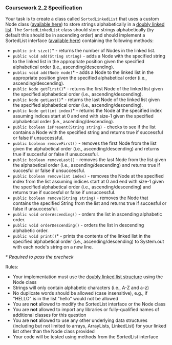 ### Coursework 2_2 Specification


Your task is to create a class called `SortedLinkedList` that uses a custom Node class ([available here](https://moodle.bath.ac.uk/pluginfile.php/937279/question/questiontext/1499011/2/2776226/Node.java?time=1648397132016)) to store strings alphabetically in a  [doubly linked list](http://libproxy.bath.ac.uk/login?qurl=https%3A%2F%2Fen.wikipedia.org%2Fwiki%2FDoubly_linked_list). The `SortedLinkedList` class should store strings alphabetically (by default this should be in ascending order) and should implement a SortedList interface ([available here](https://moodle.bath.ac.uk/pluginfile.php/937279/question/questiontext/1499011/2/2776226/SortedList.java?time=1648417317338)) containing the following methods:

-   `public int size()`\* - returns the number of Nodes in the linked list.
-   `public void add(String string)` - adds a Node with the specified string to the linked list in the appropriate position given the specified alphabetical order (i.e., ascending/descending).
-   `public void add(Node node)`\* - adds a Node to the linked list in the appropriate position given the specified alphabetical order (i.e., ascending/descending).
-   `public Node getFirst()`\* - returns the first Node of the linked list given the specified alphabetical order (i.e., ascending/descending).
-   `public Node getLast()`\* - returns the last Node of the linked list given the specified alphabetical order (i.e., ascending/descending).
-   `public Node get(int index)`\* - returns the Node at the specified index assuming indices start at 0 and end with size-1 given the specified alphabetical order (i.e., ascending/descending).
-   `public boolean isPresent(String string)` - checks to see if the list contains a Node with the specified string and returns true if successful or false if unsuccessful.
-   `public boolean removeFirst()` - removes the first Node from the list given the alphabetical order (i.e., ascending/descending) and returns true if succesful or false if unsuccessful.
-   `public boolean removeLast()` - removes the last Node from the list given the alphabetical order (i.e., ascending/descending) and returns true if succesful or false if unsuccessful.
-   `public boolean remove(int index)` - removes the Node at the specified index from the list assuming indices start at 0 and end with size-1 given the specified alphabetical order (i.e., ascending/descending) and returns true if succesful or false if unsuccessful.
-   `public boolean remove(String string)` - removes the Node that contains the specified String from the list and returns true if succesful or false if unsuccessful.
-   `public void orderAscending()` - orders the list in ascending alphabetic order.
-   `public void orderDescending()` - orders the list in descending alphabetic order.
-   `public void print()`\* - prints the contents of the linked list in the specified alphabetical order (i.e., ascending/descending) to System.out with each node's string on a new line.

_\* Required to pass the precheck_

Rules:

-   Your implementation must use the [doubly linked list structure](http://libproxy.bath.ac.uk/login?qurl=https%3A%2F%2Fen.wikipedia.org%2Fwiki%2FDoubly_linked_list) using the Node class
-   Strings will only contain alphabetic characters (i.e., A-Z and a-z)
-   No duplicate words should be allowed (case insensitive), e.g., if "HELLO" is in the list "hello" would not be allowed
-   You are **not** allowed to modify the SortedList interface or the Node class
-   You are **not** allowed to import any libraries or fully-qualified names of additional classes for this question
-   You are **not** allowed to use any other underlying data structures (including but not limited to arrays, ArrayLists, LinkedList) for your linked list other than the Node class provided
-   Your code will be tested using methods from the SortedList interface
